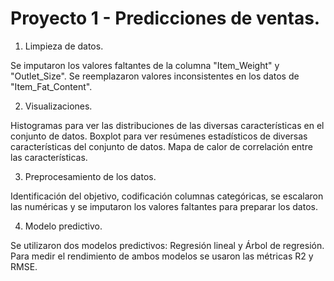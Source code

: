 # Proyecto 1 - Predicciones de ventas.


1. Limpieza de datos.
   
Se imputaron los valores faltantes de la columna "Item_Weight" y "Outlet_Size".
Se reemplazaron valores inconsistentes en los datos de "Item_Fat_Content".

2. Visualizaciones.

Histogramas para ver las distribuciones de las diversas características en el conjunto de datos.
Boxplot para ver resúmenes estadísticos de diversas características del conjunto de datos.
Mapa de calor de correlación entre las características.

3. Preprocesamiento de los datos.

Identificación del objetivo, codificación columnas categóricas, se escalaron las numéricas y se imputaron los valores faltantes para preparar los datos.

4. Modelo predictivo.

Se utilizaron dos modelos predictivos: Regresión lineal y Árbol de regresión. Para medir el rendimiento de ambos modelos se usaron las métricas R2 y RMSE.
